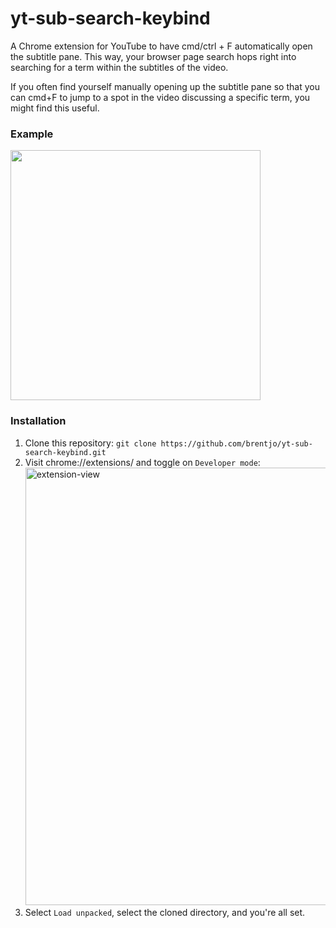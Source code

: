 # yt-sub-search-keybind

A Chrome extension for YouTube to have cmd/ctrl + F automatically open the subtitle pane. This way, your browser page search hops right into searching for a term within the subtitles of the video.

If you often find yourself manually opening up the subtitle pane so that you can cmd+F to jump to a spot in the video discussing a specific term, you might find this useful.

### Example

<img height=400 src="https://user-images.githubusercontent.com/6415223/188805937-f7550a8a-4d4d-4b8c-ada0-6fb34847864c.gif">

### Installation

1. Clone this repository: `git clone https://github.com/brentjo/yt-sub-search-keybind.git`
2. Visit chrome://extensions/ and toggle on `Developer mode`: <img width="700" alt="extension-view" src="https://user-images.githubusercontent.com/6415223/188800167-30620e8e-6510-4c2b-8589-4867a8b02168.png">
3. Select `Load unpacked`, select the cloned directory, and you're all set.
